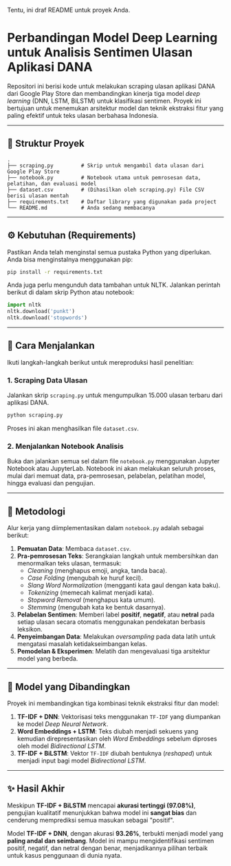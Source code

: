 Tentu, ini draf README untuk proyek Anda.

# Perbandingan Model Deep Learning untuk Analisis Sentimen Ulasan Aplikasi DANA

Repositori ini berisi kode untuk melakukan scraping ulasan aplikasi DANA dari Google Play Store dan membandingkan kinerja tiga model *deep learning* (DNN, LSTM, BiLSTM) untuk klasifikasi sentimen. Proyek ini bertujuan untuk menemukan arsitektur model dan teknik ekstraksi fitur yang paling efektif untuk teks ulasan berbahasa Indonesia.

-----

## 📜 Struktur Proyek

```
.
├── scraping.py         # Skrip untuk mengambil data ulasan dari Google Play Store
├── notebook.py         # Notebook utama untuk pemrosesan data, pelatihan, dan evaluasi model
├── dataset.csv         # (Dihasilkan oleh scraping.py) File CSV berisi ulasan mentah
├── requirements.txt    # Daftar library yang digunakan pada project
└── README.md           # Anda sedang membacanya
```

-----

## ⚙️ Kebutuhan (Requirements)

Pastikan Anda telah menginstal semua pustaka Python yang diperlukan. Anda bisa menginstalnya menggunakan pip:

```bash
pip install -r requirements.txt
```

Anda juga perlu mengunduh data tambahan untuk NLTK. Jalankan perintah berikut di dalam skrip Python atau notebook:

```python
import nltk
nltk.download('punkt')
nltk.download('stopwords')
```

-----

## 🚀 Cara Menjalankan

Ikuti langkah-langkah berikut untuk mereproduksi hasil penelitian:

### **1. Scraping Data Ulasan**

Jalankan skrip `scraping.py` untuk mengumpulkan 15.000 ulasan terbaru dari aplikasi DANA.

```bash
python scraping.py
```

Proses ini akan menghasilkan file `dataset.csv`.

### **2. Menjalankan Notebook Analisis**

Buka dan jalankan semua sel dalam file `notebook.py` menggunakan Jupyter Notebook atau JupyterLab. Notebook ini akan melakukan seluruh proses, mulai dari memuat data, pra-pemrosesan, pelabelan, pelatihan model, hingga evaluasi dan pengujian.

-----

## 🔬 Metodologi

Alur kerja yang diimplementasikan dalam `notebook.py` adalah sebagai berikut:

1.  **Pemuatan Data**: Membaca `dataset.csv`.
2.  **Pra-pemrosesan Teks**: Serangkaian langkah untuk membersihkan dan menormalkan teks ulasan, termasuk:
      * *Cleaning* (menghapus emoji, angka, tanda baca).
      * *Case Folding* (mengubah ke huruf kecil).
      * *Slang Word Normalization* (mengganti kata gaul dengan kata baku).
      * *Tokenizing* (memecah kalimat menjadi kata).
      * *Stopword Removal* (menghapus kata umum).
      * *Stemming* (mengubah kata ke bentuk dasarnya).
3.  **Pelabelan Sentimen**: Memberi label **positif**, **negatif**, atau **netral** pada setiap ulasan secara otomatis menggunakan pendekatan berbasis leksikon.
4.  **Penyeimbangan Data**: Melakukan *oversampling* pada data latih untuk mengatasi masalah ketidakseimbangan kelas.
5.  **Pemodelan & Eksperimen**: Melatih dan mengevaluasi tiga arsitektur model yang berbeda.

-----

## 🤖 Model yang Dibandingkan

Proyek ini membandingkan tiga kombinasi teknik ekstraksi fitur dan model:

1.  **TF-IDF + DNN**: Vektorisasi teks menggunakan `TF-IDF` yang diumpankan ke model *Deep Neural Network*.
2.  **Word Embeddings + LSTM**: Teks diubah menjadi sekuens yang kemudian direpresentasikan oleh *Word Embeddings* sebelum diproses oleh model *Bidirectional LSTM*.
3.  **TF-IDF + BiLSTM**: Vektor `TF-IDF` diubah bentuknya (*reshaped*) untuk menjadi input bagi model *Bidirectional LSTM*.

-----

## ✨ Hasil Akhir

Meskipun **TF-IDF + BiLSTM** mencapai **akurasi tertinggi (97.08%)**, pengujian kualitatif menunjukkan bahwa model ini **sangat bias** dan cenderung memprediksi semua masukan sebagai "positif".

Model **TF-IDF + DNN**, dengan akurasi **93.26%**, terbukti menjadi model yang **paling andal dan seimbang**. Model ini mampu mengidentifikasi sentimen positif, negatif, dan netral dengan benar, menjadikannya pilihan terbaik untuk kasus penggunaan di dunia nyata.